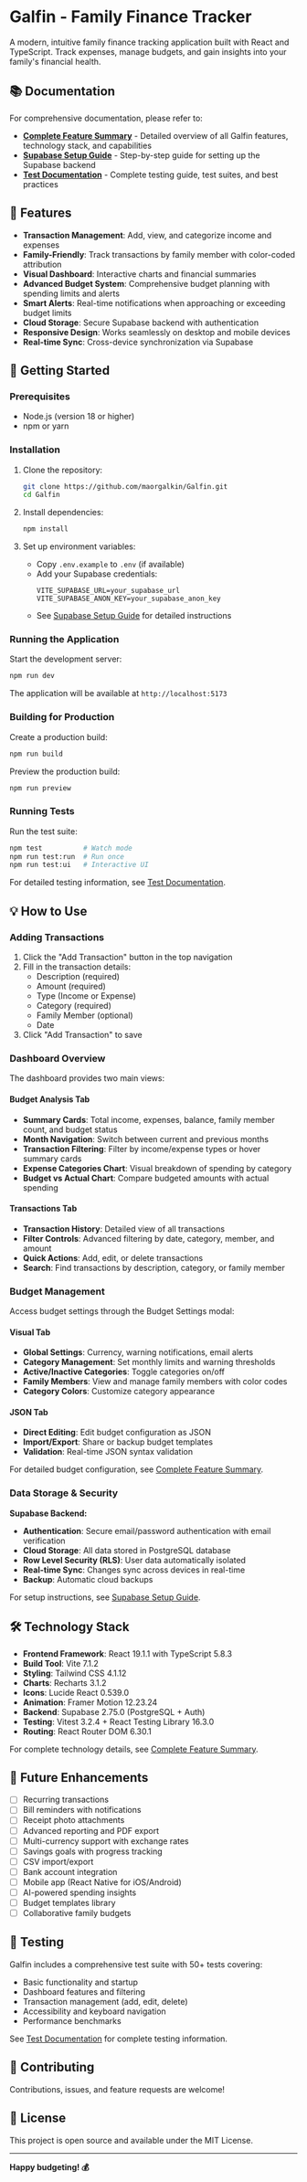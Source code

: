 # Galfin - Family Finance Tracker

A modern, intuitive family finance tracking application built with React and TypeScript. Track expenses, manage budgets, and gain insights into your family's financial health.

## 📚 Documentation

For comprehensive documentation, please refer to:

- **[Complete Feature Summary](docs/COMPLETE_FEATURE_SUMMARY.md)** - Detailed overview of all Galfin features, technology stack, and capabilities
- **[Supabase Setup Guide](docs/SUPABASE_BRINGUP.md)** - Step-by-step guide for setting up the Supabase backend
- **[Test Documentation](docs/TEST_DOCUMENTATION.md)** - Complete testing guide, test suites, and best practices

## 🌟 Features

- **Transaction Management**: Add, view, and categorize income and expenses
- **Family-Friendly**: Track transactions by family member with color-coded attribution
- **Visual Dashboard**: Interactive charts and financial summaries
- **Advanced Budget System**: Comprehensive budget planning with spending limits and alerts
- **Smart Alerts**: Real-time notifications when approaching or exceeding budget limits
- **Cloud Storage**: Secure Supabase backend with authentication
- **Responsive Design**: Works seamlessly on desktop and mobile devices
- **Real-time Sync**: Cross-device synchronization via Supabase

## 🚀 Getting Started

### Prerequisites

- Node.js (version 18 or higher)
- npm or yarn

### Installation

1. Clone the repository:
   ```bash
   git clone https://github.com/maorgalkin/Galfin.git
   cd Galfin
   ```

2. Install dependencies:
   ```bash
   npm install
   ```

3. Set up environment variables:
   - Copy `.env.example` to `.env` (if available)
   - Add your Supabase credentials:
     ```env
     VITE_SUPABASE_URL=your_supabase_url
     VITE_SUPABASE_ANON_KEY=your_supabase_anon_key
     ```
   - See [Supabase Setup Guide](docs/SUPABASE_BRINGUP.md) for detailed instructions

### Running the Application

Start the development server:
```bash
npm run dev
```

The application will be available at `http://localhost:5173`

### Building for Production

Create a production build:
```bash
npm run build
```

Preview the production build:
```bash
npm run preview
```

### Running Tests

Run the test suite:
```bash
npm test          # Watch mode
npm run test:run  # Run once
npm run test:ui   # Interactive UI
```

For detailed testing information, see [Test Documentation](docs/TEST_DOCUMENTATION.md).

## 💡 How to Use

### Adding Transactions

1. Click the "Add Transaction" button in the top navigation
2. Fill in the transaction details:
   - Description (required)
   - Amount (required)
   - Type (Income or Expense)
   - Category (required)
   - Family Member (optional)
   - Date
3. Click "Add Transaction" to save

### Dashboard Overview

The dashboard provides two main views:

#### Budget Analysis Tab
- **Summary Cards**: Total income, expenses, balance, family member count, and budget status
- **Month Navigation**: Switch between current and previous months
- **Transaction Filtering**: Filter by income/expense types or hover summary cards
- **Expense Categories Chart**: Visual breakdown of spending by category
- **Budget vs Actual Chart**: Compare budgeted amounts with actual spending

#### Transactions Tab
- **Transaction History**: Detailed view of all transactions
- **Filter Controls**: Advanced filtering by date, category, member, and amount
- **Quick Actions**: Add, edit, or delete transactions
- **Search**: Find transactions by description, category, or family member

### Budget Management

Access budget settings through the Budget Settings modal:

#### Visual Tab
- **Global Settings**: Currency, warning notifications, email alerts
- **Category Management**: Set monthly limits and warning thresholds
- **Active/Inactive Categories**: Toggle categories on/off
- **Family Members**: View and manage family members with color codes
- **Category Colors**: Customize category appearance

#### JSON Tab
- **Direct Editing**: Edit budget configuration as JSON
- **Import/Export**: Share or backup budget templates
- **Validation**: Real-time JSON syntax validation

For detailed budget configuration, see [Complete Feature Summary](docs/COMPLETE_FEATURE_SUMMARY.md).

### Data Storage & Security

**Supabase Backend:**
- **Authentication**: Secure email/password authentication with email verification
- **Cloud Storage**: All data stored in PostgreSQL database
- **Row Level Security (RLS)**: User data automatically isolated
- **Real-time Sync**: Changes sync across devices in real-time
- **Backup**: Automatic cloud backups

For setup instructions, see [Supabase Setup Guide](docs/SUPABASE_BRINGUP.md).

## 🛠 Technology Stack

- **Frontend Framework**: React 19.1.1 with TypeScript 5.8.3
- **Build Tool**: Vite 7.1.2
- **Styling**: Tailwind CSS 4.1.12
- **Charts**: Recharts 3.1.2
- **Icons**: Lucide React 0.539.0
- **Animation**: Framer Motion 12.23.24
- **Backend**: Supabase 2.75.0 (PostgreSQL + Auth)
- **Testing**: Vitest 3.2.4 + React Testing Library 16.3.0
- **Routing**: React Router DOM 6.30.1

For complete technology details, see [Complete Feature Summary](docs/COMPLETE_FEATURE_SUMMARY.md).

## 🎯 Future Enhancements

- [ ] Recurring transactions
- [ ] Bill reminders with notifications
- [ ] Receipt photo attachments
- [ ] Advanced reporting and PDF export
- [ ] Multi-currency support with exchange rates
- [ ] Savings goals with progress tracking
- [ ] CSV import/export
- [ ] Bank account integration
- [ ] Mobile app (React Native for iOS/Android)
- [ ] AI-powered spending insights
- [ ] Budget templates library
- [ ] Collaborative family budgets

## 🧪 Testing

Galfin includes a comprehensive test suite with 50+ tests covering:
- Basic functionality and startup
- Dashboard features and filtering
- Transaction management (add, edit, delete)
- Accessibility and keyboard navigation
- Performance benchmarks

See [Test Documentation](docs/TEST_DOCUMENTATION.md) for complete testing information.

## 🤝 Contributing

Contributions, issues, and feature requests are welcome!

## 📄 License

This project is open source and available under the MIT License.

---

**Happy budgeting! 💰**
